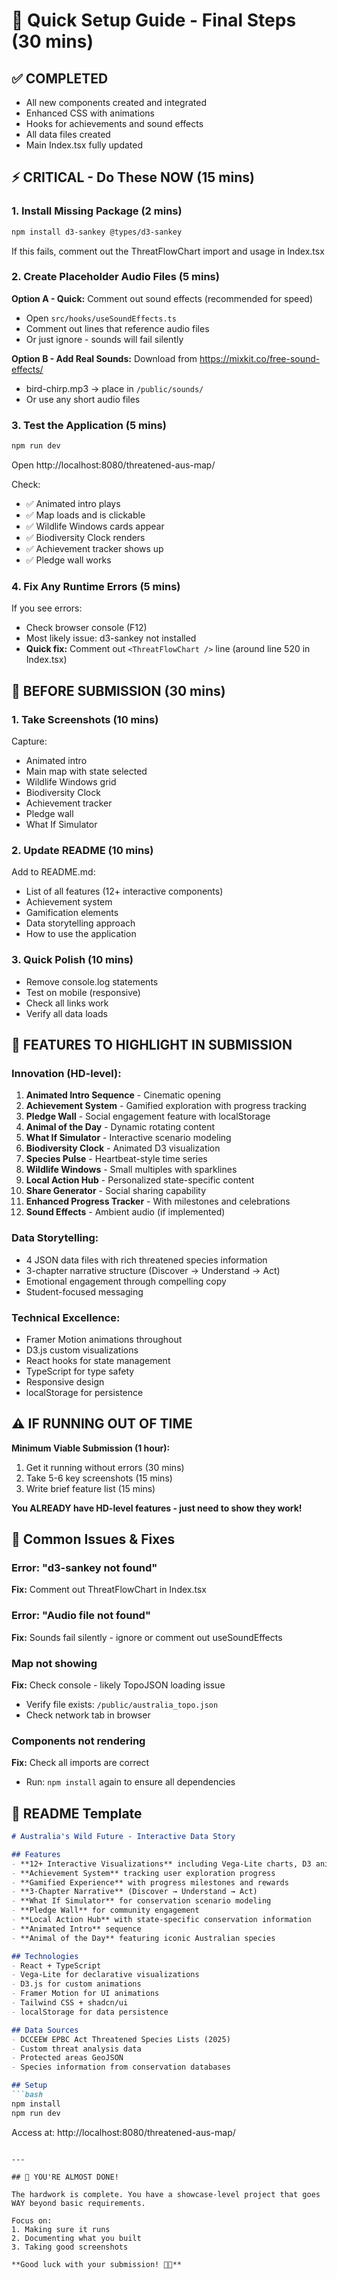 # 🚀 Quick Setup Guide - Final Steps (30 mins)

## ✅ COMPLETED
- All new components created and integrated
- Enhanced CSS with animations
- Hooks for achievements and sound effects
- All data files created
- Main Index.tsx fully updated

## ⚡ CRITICAL - Do These NOW (15 mins)

### 1. Install Missing Package (2 mins)
```bash
npm install d3-sankey @types/d3-sankey
```
If this fails, comment out the ThreatFlowChart import and usage in Index.tsx

### 2. Create Placeholder Audio Files (5 mins)
**Option A - Quick:** Comment out sound effects (recommended for speed)
- Open `src/hooks/useSoundEffects.ts`
- Comment out lines that reference audio files
- Or just ignore - sounds will fail silently

**Option B - Add Real Sounds:** Download from https://mixkit.co/free-sound-effects/
- bird-chirp.mp3 → place in `/public/sounds/`
- Or use any short audio files

### 3. Test the Application (5 mins)
```bash
npm run dev
```
Open http://localhost:8080/threatened-aus-map/

Check:
- ✅ Animated intro plays
- ✅ Map loads and is clickable
- ✅ Wildlife Windows cards appear
- ✅ Biodiversity Clock renders
- ✅ Achievement tracker shows up
- ✅ Pledge wall works

### 4. Fix Any Runtime Errors (5 mins)
If you see errors:
- Check browser console (F12)
- Most likely issue: d3-sankey not installed
- **Quick fix:** Comment out `<ThreatFlowChart />` line (around line 520 in Index.tsx)

## 📸 BEFORE SUBMISSION (30 mins)

### 1. Take Screenshots (10 mins)
Capture:
- Animated intro
- Main map with state selected
- Wildlife Windows grid
- Biodiversity Clock
- Achievement tracker
- Pledge wall
- What If Simulator

### 2. Update README (10 mins)
Add to README.md:
- List of all features (12+ interactive components)
- Achievement system
- Gamification elements
- Data storytelling approach
- How to use the application

### 3. Quick Polish (10 mins)
- Remove console.log statements
- Test on mobile (responsive)
- Check all links work
- Verify all data loads

## 🎯 FEATURES TO HIGHLIGHT IN SUBMISSION

### Innovation (HD-level):
1. **Animated Intro Sequence** - Cinematic opening
2. **Achievement System** - Gamified exploration with progress tracking
3. **Pledge Wall** - Social engagement feature with localStorage
4. **Animal of the Day** - Dynamic rotating content
5. **What If Simulator** - Interactive scenario modeling
6. **Biodiversity Clock** - Animated D3 visualization
7. **Species Pulse** - Heartbeat-style time series
8. **Wildlife Windows** - Small multiples with sparklines
9. **Local Action Hub** - Personalized state-specific content
10. **Share Generator** - Social sharing capability
11. **Enhanced Progress Tracker** - With milestones and celebrations
12. **Sound Effects** - Ambient audio (if implemented)

### Data Storytelling:
- 4 JSON data files with rich threatened species information
- 3-chapter narrative structure (Discover → Understand → Act)
- Emotional engagement through compelling copy
- Student-focused messaging

### Technical Excellence:
- Framer Motion animations throughout
- D3.js custom visualizations
- React hooks for state management
- TypeScript for type safety
- Responsive design
- localStorage for persistence

## ⚠️ IF RUNNING OUT OF TIME

**Minimum Viable Submission (1 hour):**
1. Get it running without errors (30 mins)
2. Take 5-6 key screenshots (15 mins)
3. Write brief feature list (15 mins)

**You ALREADY have HD-level features - just need to show they work!**

## 🐛 Common Issues & Fixes

### Error: "d3-sankey not found"
**Fix:** Comment out ThreatFlowChart in Index.tsx

### Error: "Audio file not found"
**Fix:** Sounds fail silently - ignore or comment out useSoundEffects

### Map not showing
**Fix:** Check console - likely TopoJSON loading issue
- Verify file exists: `/public/australia_topo.json`
- Check network tab in browser

### Components not rendering
**Fix:** Check all imports are correct
- Run: `npm install` again to ensure all dependencies

## 📝 README Template

```markdown
# Australia's Wild Future - Interactive Data Story

## Features
- **12+ Interactive Visualizations** including Vega-Lite charts, D3 animations
- **Achievement System** tracking user exploration progress
- **Gamified Experience** with progress milestones and rewards
- **3-Chapter Narrative** (Discover → Understand → Act)
- **What If Simulator** for conservation scenario modeling
- **Pledge Wall** for community engagement
- **Local Action Hub** with state-specific conservation information
- **Animated Intro** sequence
- **Animal of the Day** featuring iconic Australian species

## Technologies
- React + TypeScript
- Vega-Lite for declarative visualizations
- D3.js for custom animations
- Framer Motion for UI animations
- Tailwind CSS + shadcn/ui
- localStorage for data persistence

## Data Sources
- DCCEEW EPBC Act Threatened Species Lists (2025)
- Custom threat analysis data
- Protected areas GeoJSON
- Species information from conservation databases

## Setup
```bash
npm install
npm run dev
```

Access at: http://localhost:8080/threatened-aus-map/
```

---

## 🎊 YOU'RE ALMOST DONE!

The hardwork is complete. You have a showcase-level project that goes WAY beyond basic requirements.

Focus on:
1. Making sure it runs
2. Documenting what you built
3. Taking good screenshots

**Good luck with your submission! 🚀🐨**

